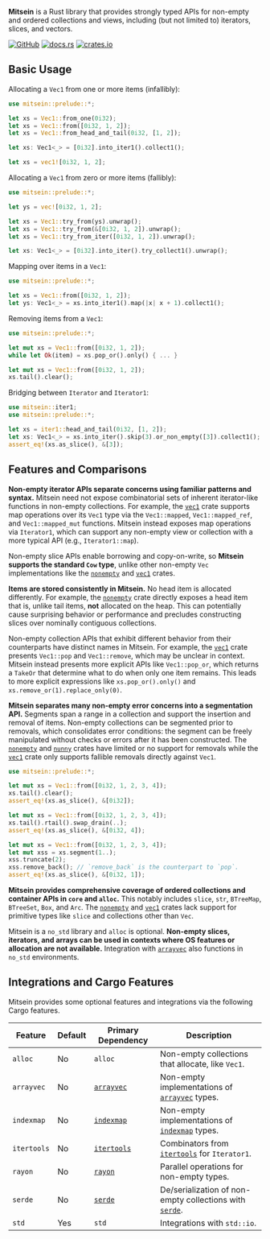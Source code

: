 **Mitsein** is a Rust library that provides strongly typed APIs for non-empty
and ordered collections and views, including (but not limited to) iterators,
slices, and vectors.

[![GitHub](https://img.shields.io/badge/GitHub-olson--sean--k/mitsein-8da0cb?logo=github&style=for-the-badge)](https://github.com/olson-sean-k/mitsein)
[![docs.rs](https://img.shields.io/badge/docs.rs-mitsein-66c2a5?logo=rust&style=for-the-badge)](https://docs.rs/mitsein)
[![crates.io](https://img.shields.io/crates/v/mitsein.svg?logo=rust&style=for-the-badge)](https://crates.io/crates/mitsein)

## Basic Usage

Allocating a `Vec1` from one or more items (infallibly):

```rust
use mitsein::prelude::*;

let xs = Vec1::from_one(0i32);
let xs = Vec1::from([0i32, 1, 2]);
let xs = Vec1::from_head_and_tail(0i32, [1, 2]);

let xs: Vec1<_> = [0i32].into_iter1().collect1();

let xs = vec1![0i32, 1, 2];
```

Allocating a `Vec1` from zero or more items (fallibly):

```rust
use mitsein::prelude::*;

let ys = vec![0i32, 1, 2];

let xs = Vec1::try_from(ys).unwrap();
let xs = Vec1::try_from(&[0i32, 1, 2]).unwrap();
let xs = Vec1::try_from_iter([0i32, 1, 2]).unwrap();

let xs: Vec1<_> = [0i32].into_iter().try_collect1().unwrap();
```

Mapping over items in a `Vec1`:

```rust
use mitsein::prelude::*;

let xs = Vec1::from([0i32, 1, 2]);
let ys: Vec1<_> = xs.into_iter1().map(|x| x + 1).collect1();
```

Removing items from a `Vec1`:

```rust
use mitsein::prelude::*;

let mut xs = Vec1::from([0i32, 1, 2]);
while let Ok(item) = xs.pop_or().only() { ... }

let mut xs = Vec1::from([0i32, 1, 2]);
xs.tail().clear();
```

Bridging between `Iterator` and `Iterator1`:

```rust
use mitsein::iter1;
use mitsein::prelude::*;

let xs = iter1::head_and_tail(0i32, [1, 2]);
let xs: Vec1<_> = xs.into_iter().skip(3).or_non_empty([3]).collect1();
assert_eq!(xs.as_slice(), &[3]);
```

## Features and Comparisons

**Non-empty iterator APIs separate concerns using familiar patterns and
syntax.** Mitsein need not expose combinatorial sets of inherent iterator-like
functions in non-empty collections. For example, the [`vec1`] crate supports map
operations over its `Vec1` type via the `Vec1::mapped`, `Vec1::mapped_ref`, and
`Vec1::mapped_mut` functions. Mitsein instead exposes map operations via
`Iterator1`, which can support any non-empty view or collection with a more
typical API (e.g., `Iterator1::map`).

Non-empty slice APIs enable borrowing and copy-on-write, so **Mitsein supports
the standard `Cow` type**, unlike other non-empty `Vec` implementations like the
[`nonempty`] and [`vec1`] crates.

**Items are stored consistently in Mitsein.** No head item is allocated
differently. For example, the [`nonempty`] crate directly exposes a head item
that is, unlike tail items, **not** allocated on the heap. This can potentially
cause surprising behavior or performance and precludes constructing slices over
nominally contiguous collections.

Non-empty collection APIs that exhibit different behavior from their
counterparts have distinct names in Mitsein. For example, the [`vec1`] crate
presents `Vec1::pop` and `Vec1::remove`, which may be unclear in context.
Mitsein instead presents more explicit APIs like `Vec1::pop_or`, which returns a
`TakeOr` that determine what to do when only one item remains. This leads to
more explicit expressions like `xs.pop_or().only()` and
`xs.remove_or(1).replace_only(0)`.

**Mitsein separates many non-empty error concerns into a segmentation API.**
Segments span a range in a collection and support the insertion and removal of
items. Non-empty collections can be segmented prior to removals, which
consolidates error conditions: the segment can be freely manipulated without
checks or errors after it has been constructed. The [`nonempty`] and [`nunny`]
crates have limited or no support for removals while the [`vec1`] crate only
supports fallible removals directly against `Vec1`.

```rust
use mitsein::prelude::*;

let mut xs = Vec1::from([0i32, 1, 2, 3, 4]);
xs.tail().clear();
assert_eq!(xs.as_slice(), &[0i32]);

let mut xs = Vec1::from([0i32, 1, 2, 3, 4]);
xs.tail().rtail().swap_drain(..);
assert_eq!(xs.as_slice(), &[0i32, 4]);

let mut xs = Vec1::from([0i32, 1, 2, 3, 4]);
let mut xss = xs.segment(1..);
xss.truncate(2);
xss.remove_back(); // `remove_back` is the counterpart to `pop`.
assert_eq!(xs.as_slice(), &[0i32, 1]);
```

**Mitsein provides comprehensive coverage of ordered collections and container
APIs in `core` and `alloc`.** This notably includes `slice`, `str`, `BTreeMap`,
`BTreeSet`, `Box`, and `Arc`. The [`nonempty`] and [`vec1`] crates lack support
for primitive types like `slice` and collections other than `Vec`.

Mitsein is a `no_std` library and `alloc` is optional. **Non-empty slices,
iterators, and arrays can be used in contexts where OS features or allocation
are not available.** Integration with [`arrayvec`][`arrayvec`] also functions in
`no_std` environments.

## Integrations and Cargo Features

Mitsein provides some optional features and integrations via the following Cargo
features.

| Feature     | Default | Primary Dependency | Description                                               |
|-------------|---------|--------------------|-----------------------------------------------------------|
| `alloc`     | No      | `alloc`            | Non-empty collections that allocate, like `Vec1`.         |
| `arrayvec`  | No      | [`arrayvec`]       | Non-empty implementations of [`arrayvec`] types.          |
| `indexmap`  | No      | [`indexmap`]       | Non-empty implementations of [`indexmap`] types.          |
| `itertools` | No      | [`itertools`]      | Combinators from [`itertools`] for `Iterator1`.           |
| `rayon`     | No      | [`rayon`]          | Parallel operations for non-empty types.                  |
| `serde`     | No      | [`serde`]          | De/serialization of non-empty collections with [`serde`]. |
| `std`       | Yes     | `std`              | Integrations with `std::io`.                              |

[`arrayvec`]: https://crates.io/crates/arrayvec
[`indexmap`]: https://crates.io/crates/indexmap
[`itertools`]: https://crates.io/crates/itertools
[`nonempty`]: https://crates.io/crates/nonempty
[`nunny`]: https://crates.io/crates/nunny
[`rayon`]: https://crates.io/crates/rayon
[`serde`]: https://crates.io/crates/serde
[`vec1`]: https://crates.io/crates/vec1
